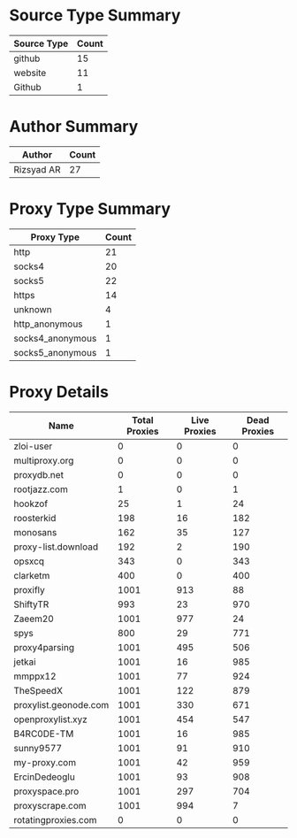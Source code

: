 # Source Type Summary

| Source Type | Count |
|-------------|-------|
| github | 15 |
| website | 11 |
| Github | 1 |


# Author Summary

| Author | Count |
|--------|-------|
| Rizsyad AR | 27 |


# Proxy Type Summary

| Proxy Type | Count |
|------------|-------|
| http | 21 |
| socks4 | 20 |
| socks5 | 22 |
| https | 14 |
| unknown | 4 |
| http_anonymous | 1 |
| socks4_anonymous | 1 |
| socks5_anonymous | 1 |


# Proxy Details

| Name | Total Proxies | Live Proxies | Dead Proxies |
|------|---------------|--------------|---------------|
| zloi-user | 0 | 0 | 0 |
| multiproxy.org | 0 | 0 | 0 |
| proxydb.net | 0 | 0 | 0 |
| rootjazz.com | 1 | 0 | 1 |
| hookzof | 25 | 1 | 24 |
| roosterkid | 198 | 16 | 182 |
| monosans | 162 | 35 | 127 |
| proxy-list.download | 192 | 2 | 190 |
| opsxcq | 343 | 0 | 343 |
| clarketm | 400 | 0 | 400 |
| proxifly | 1001 | 913 | 88 |
| ShiftyTR | 993 | 23 | 970 |
| Zaeem20 | 1001 | 977 | 24 |
| spys | 800 | 29 | 771 |
| proxy4parsing | 1001 | 495 | 506 |
| jetkai | 1001 | 16 | 985 |
| mmppx12 | 1001 | 77 | 924 |
| TheSpeedX | 1001 | 122 | 879 |
| proxylist.geonode.com | 1001 | 330 | 671 |
| openproxylist.xyz | 1001 | 454 | 547 |
| B4RC0DE-TM | 1001 | 16 | 985 |
| sunny9577 | 1001 | 91 | 910 |
| my-proxy.com | 1001 | 42 | 959 |
| ErcinDedeoglu | 1001 | 93 | 908 |
| proxyspace.pro | 1001 | 297 | 704 |
| proxyscrape.com | 1001 | 994 | 7 |
| rotatingproxies.com | 0 | 0 | 0 |
